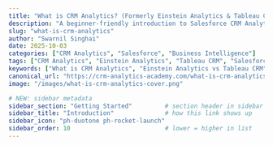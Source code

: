 ```yaml
---
title: "What is CRM Analytics? (Formerly Einstein Analytics & Tableau CRM)"
description: "A beginner-friendly introduction to Salesforce CRM Analytics — what it is, why it matters, and how it evolved from Einstein Analytics and Tableau CRM."
slug: "what-is-crm-analytics"
author: "Swarnil Singhai"
date: 2025-10-03
categories: ["CRM Analytics", "Salesforce", "Business Intelligence"]
tags: ["CRM Analytics", "Einstein Analytics", "Tableau CRM", "Salesforce", "Analytics"]
keywords: ["What is CRM Analytics", "Einstein Analytics vs Tableau CRM", "Salesforce Analytics", "CRM Analytics beginner guide", "Business Intelligence Salesforce"]
canonical_url: "https://crm-analytics-academy.com/what-is-crm-analytics"
image: "/images/what-is-crm-analytics-cover.png"

# NEW: sidebar metadata
sidebar_section: "Getting Started"         # section header in sidebar
sidebar_title: "Introduction"              # how this link shows up
sidebar_icon: "ph-duotone ph-rocket-launch"
sidebar_order: 10                          # lower = higher in list
---
```



